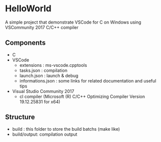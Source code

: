 # HelloWorld
A simple project that demonstrate VSCode for C on Windows using VSCommunity 2017 C/C++ compiler

## Components

* C
* VSCode
    * extensions : ms-vscode.cpptools
    * tasks.json : compilation
    * launch.json : launch & debug
    * informations.json : some links for related documentation and useful tips
* Visual Studio Community 2017
    * cl compiler (Microsoft (R) C/C++ Optimizing Compiler Version 19.12.25831 for x64)

## Structure

* build : this folder to store the build batchs (make like)
* build/output: compilation output

